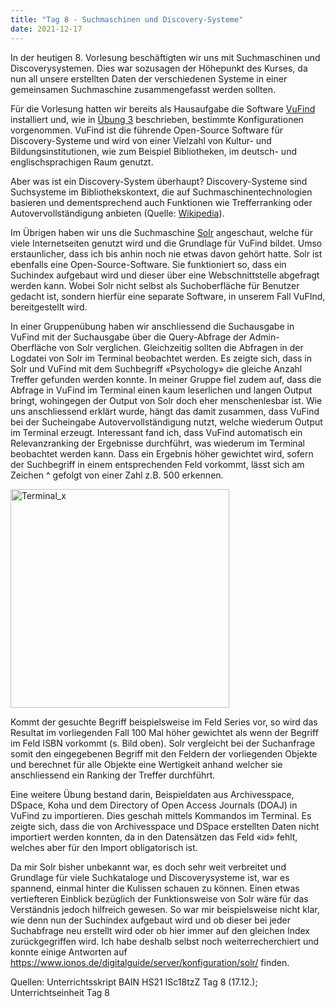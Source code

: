```yaml
---
title: "Tag 8 - Suchmaschinen und Discovery-Systeme"
date: 2021-12-17
---
```

In der heutigen 8. Vorlesung beschäftigten wir uns mit Suchmaschinen und Discoverysystemen. Dies war sozusagen der Höhepunkt des Kurses, da nun all unsere erstellten Daten der verschiedenen Systeme in einer gemeinsamen Suchmaschine zusammengefasst werden sollten.

Für die Vorlesung hatten wir bereits als Hausaufgabe die Software [VuFind](https://vufind.org/vufind/) installiert und, wie in [Übung 3](https://github.com/MomoVasco/Lerntagebuch/blob/ccaae123d4ec8825534ef8ba2133d1f94c1c4cb1/_posts/2021-12-03-uebung3.md) beschrieben, bestimmte Konfigurationen vorgenommen. VuFind ist die führende Open-Source Software für Discovery-Systeme und wird von einer Vielzahl von Kultur- und Bildungsinstitutionen, wie zum Beispiel Bibliotheken, im deutsch- und englischsprachigen Raum genutzt.

Aber was ist ein Discovery-System überhaupt? Discovery-Systeme sind Suchsysteme im Bibliothekskontext, die auf Suchmaschinentechnologien basieren und dementsprechend auch Funktionen wie Trefferranking oder Autovervollständigung anbieten (Quelle: [Wikipedia](https://de.wikipedia.org/wiki/Discovery-System)).

Im Übrigen haben wir uns die Suchmaschine [Solr](https://solr.apache.org/) angeschaut, welche für viele Internetseiten genutzt wird und die Grundlage für VuFind bildet. Umso erstaunlicher, dass ich bis anhin noch nie etwas davon gehört hatte. Solr ist ebenfalls eine Open-Source-Software. Sie funktioniert so, dass ein Suchindex aufgebaut wird und dieser über eine Webschnittstelle abgefragt werden kann. Wobei Solr nicht selbst als Suchoberfläche für Benutzer gedacht ist, sondern hierfür eine separate Software, in unserem Fall VuFInd, bereitgestellt wird.

In einer Gruppenübung haben wir anschliessend die Suchausgabe in VuFind mit der Suchausgabe über die Query-Abfrage der Admin-Oberfläche von Solr verglichen. Gleichzeitig sollten die Abfragen in der Logdatei von Solr im Terminal beobachtet werden. Es zeigte sich, dass in Solr und VuFind mit dem Suchbegriff «Psychology» die gleiche Anzahl Treffer gefunden werden konnte. In meiner Gruppe fiel zudem auf, dass die Abfrage in VuFind im Terminal einen kaum leserlichen und langen Output bringt, wohingegen der Output von Solr doch eher menschenlesbar ist. Wie uns anschliessend erklärt wurde, hängt das damit zusammen, dass VuFind bei der Sucheingabe Autovervollständigung nutzt, welche wiederum Output im Terminal erzeugt. Interessant fand ich, dass VuFind automatisch ein Relevanzranking der Ergebnisse durchführt, was wiederum im Terminal beobachtet werden kann. Dass ein Ergebnis höher gewichtet wird, sofern der Suchbegriff in einem entsprechenden Feld vorkommt, lässt sich am Zeichen ^ gefolgt von einer Zahl z.B. 500 erkennen. 

<img width="350" alt="Terminal_x" src="https://user-images.githubusercontent.com/90821878/146788728-dd81a127-3069-40cb-80b5-cc597a7fdbb6.png">

Kommt der gesuchte Begriff beispielsweise im Feld Series vor, so wird das Resultat im vorliegenden Fall 100 Mal höher gewichtet als wenn der Begriff im Feld ISBN vorkommt (s. Bild oben). Solr vergleicht bei der Suchanfrage somit den eingegebenen Begriff mit den Feldern der vorliegenden Objekte und berechnet für alle Objekte eine Wertigkeit anhand welcher sie anschliessend ein Ranking der Treffer durchführt.

Eine weitere Übung bestand darin, Beispieldaten aus Archivesspace, DSpace, Koha und dem Directory of Open Access Journals (DOAJ) in VuFind zu importieren. Dies geschah mittels Kommandos im Terminal. Es zeigte sich, dass die von Archivesspace und DSpace erstellten Daten nicht importiert werden konnten, da in den Datensätzen das Feld «id» fehlt, welches aber für den Import obligatorisch ist. 

Da mir Solr bisher unbekannt war, es doch sehr weit verbreitet und Grundlage für viele Suchkataloge und Discoverysysteme ist, war es spannend, einmal hinter die Kulissen schauen zu können. Einen etwas vertiefteren Einblick bezüglich der Funktionsweise von Solr wäre für das Verständnis jedoch hilfreich gewesen. So war mir beispielsweise nicht klar, wie denn nun der Suchindex aufgebaut wird und ob dieser bei jeder Suchabfrage neu erstellt wird oder ob hier immer auf den gleichen Index zurückgegriffen wird. Ich habe deshalb selbst noch weiterrecherchiert und konnte einige Antworten auf https://www.ionos.de/digitalguide/server/konfiguration/solr/ finden.

Quellen: Unterrichtsskript BAIN HS21 ISc18tzZ Tag 8 (17.12.); Unterrichtseinheit Tag 8
